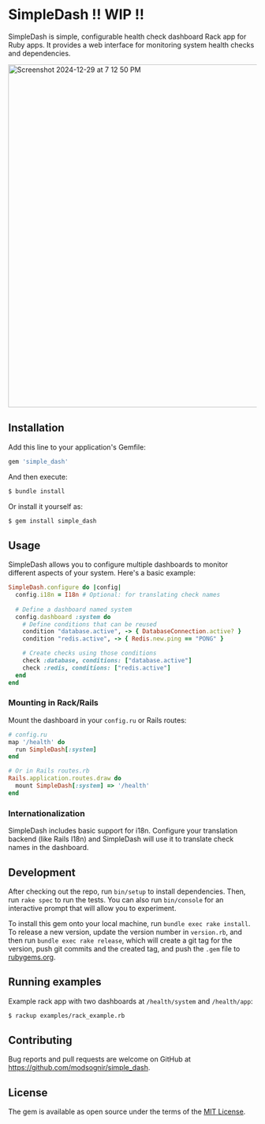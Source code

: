 # SimpleDash !! WIP !!

SimpleDash is simple, configurable health check dashboard Rack app for Ruby apps. It provides a web interface for monitoring system health checks and dependencies.

<img width="693" alt="Screenshot 2024-12-29 at 7 12 50 PM" src="https://github.com/user-attachments/assets/aac9f369-1d68-4512-9333-6fed691bf5ba" />

## Installation

Add this line to your application's Gemfile:

```ruby
gem 'simple_dash'
```

And then execute:

```bash
$ bundle install
```

Or install it yourself as:

```bash
$ gem install simple_dash
```

## Usage

SimpleDash allows you to configure multiple dashboards to monitor different aspects of your system. Here's a basic example:

```ruby
SimpleDash.configure do |config|
  config.i18n = I18n # Optional: for translating check names
  
  # Define a dashboard named system
  config.dashboard :system do
    # Define conditions that can be reused
    condition "database.active", -> { DatabaseConnection.active? }
    condition "redis.active", -> { Redis.new.ping == "PONG" }

    # Create checks using those conditions
    check :database, conditions: ["database.active"]
    check :redis, conditions: ["redis.active"]
  end
end
```

### Mounting in Rack/Rails

Mount the dashboard in your `config.ru` or Rails routes:

```ruby
# config.ru
map '/health' do
  run SimpleDash[:system]
end

# Or in Rails routes.rb
Rails.application.routes.draw do
  mount SimpleDash[:system] => '/health'
end
```

### Internationalization

SimpleDash includes basic support for i18n. Configure your translation backend (like Rails I18n) and SimpleDash will use it to translate check names in the dashboard.

## Development

After checking out the repo, run `bin/setup` to install dependencies. Then, run `rake spec` to run the tests. You can also run `bin/console` for an interactive prompt that will allow you to experiment.

To install this gem onto your local machine, run `bundle exec rake install`. To release a new version, update the version number in `version.rb`, and then run `bundle exec rake release`, which will create a git tag for the version, push git commits and the created tag, and push the `.gem` file to [rubygems.org](https://rubygems.org).

## Running examples

Example rack app with two dashboards at `/health/system` and `/health/app`:

```bash
$ rackup examples/rack_example.rb
```

## Contributing

Bug reports and pull requests are welcome on GitHub at https://github.com/modsognir/simple_dash.

## License

The gem is available as open source under the terms of the [MIT License](https://opensource.org/licenses/MIT).
